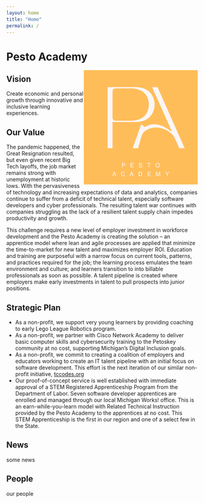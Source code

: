 ```yaml
---
layout: home
title: "Home"
permalink: /
---
```


# Pesto Academy
<img style="float: right;" src="assets/logo/pa_logo2.png">

## Vision
Create economic and personal growth through innovative and inclusive learning experiences.

## Our Value
The pandemic happened, the Great Resignation resulted, but even given recent Big Tech layoffs, the job market remains strong with unemployment at historic lows. With the pervasiveness of technology and increasing expectations of data and analytics, companies continue to suffer from a deficit of technical talent, especially software developers and cyber professionals. The resulting talent war continues with companies struggling as the lack of a resilient talent supply chain impedes productivity and growth.

This challenge requires a new level of employer investment in workforce development and the Pesto Academy is creating the solution – an apprentice model where lean and agile processes are applied that minimize the time-to-market for new talent and maximizes employer ROI. Education and training are purposeful with a narrow focus on current tools, patterns, and practices required for the job; the learning process emulates the team environment and culture; and learners transition to into billable professionals as soon as possible. A talent pipeline is created where employers make early investments in talent to pull prospects into junior positions.

## Strategic Plan
+ As a non-profit, we support very young learners by providing coaching to early Lego League Robotics program.
+ As a non-profit, we partner with Cisco Network Academy to deliver basic computer skills and cybersecurity training to the Petoskey community at no cost, supporting Michigan’s Digital Inclusion goals.
+ As a non-profit, we commit to creating a coalition of employers and educators working to create an IT talent pipeline with an initial focus on software development. This effort is the next iteration of our similar non-profit initiative, [tccodes.org](https://tccodes.org) 
+ Our proof-of-concept service is well established with immediate approval of a STEM Registered Apprenticeship Program from the Department of Labor. Seven software developer apprentices are enrolled and managed through our local Michigan Works! office. This is an earn-while-you-learn model with Related Technical Instruction provided by the Pesto Academy to the apprentices at no cost. This STEM Apprenticeship is the first in our region and one of a select few in the State.

## News
some news

## People
our people


